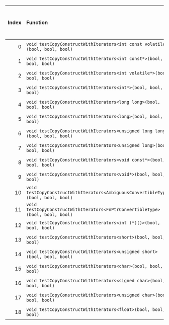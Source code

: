 |   Index | Function                                                                          |   Difference in number of lines |   Function size difference in bytes | Disassembly                                                                | Number of lines in assumed build   | Number of bytes in assumed build   | Number of lines in ignored build   | Number of bytes in ignored build   |
|--------:|:----------------------------------------------------------------------------------|--------------------------------:|------------------------------------:|:---------------------------------------------------------------------------|:-----------------------------------|:-----------------------------------|:-----------------------------------|:-----------------------------------|
|       0 | `void testCopyConstructWithIterators<int const volatile*>(bool, bool, bool)`      |                               6 |                                   0 | [Assumed](0.assume.s.txt), [Ignored](0.none.s.txt), [Diff](0.diff.html)    | 3,152                              | 5,028,672                          | 3,152                              | 5,028,976                          |
|       1 | `void testCopyConstructWithIterators<int const*>(bool, bool, bool)`               |                               6 |                                   0 | [Assumed](1.assume.s.txt), [Ignored](1.none.s.txt), [Diff](1.diff.html)    | 3,152                              | 5,022,368                          | 3,152                              | 5,022,672                          |
|       2 | `void testCopyConstructWithIterators<int volatile*>(bool, bool, bool)`            |                               6 |                                   0 | [Assumed](2.assume.s.txt), [Ignored](2.none.s.txt), [Diff](2.diff.html)    | 3,152                              | 5,025,520                          | 3,152                              | 5,025,824                          |
|       3 | `void testCopyConstructWithIterators<int*>(bool, bool, bool)`                     |                               6 |                                   0 | [Assumed](3.assume.s.txt), [Ignored](3.none.s.txt), [Diff](3.diff.html)    | 3,152                              | 5,019,216                          | 3,152                              | 5,019,520                          |
|       4 | `void testCopyConstructWithIterators<long long>(bool, bool, bool)`                |                               6 |                                   0 | [Assumed](4.assume.s.txt), [Ignored](4.none.s.txt), [Diff](4.diff.html)    | 3,152                              | 4,998,384                          | 3,152                              | 4,998,592                          |
|       5 | `void testCopyConstructWithIterators<long>(bool, bool, bool)`                     |                               6 |                                   0 | [Assumed](5.assume.s.txt), [Ignored](5.none.s.txt), [Diff](5.diff.html)    | 3,152                              | 4,992,080                          | 3,152                              | 4,992,288                          |
|       6 | `void testCopyConstructWithIterators<unsigned long long>(bool, bool, bool)`       |                               6 |                                   0 | [Assumed](6.assume.s.txt), [Ignored](6.none.s.txt), [Diff](6.diff.html)    | 3,152                              | 5,001,536                          | 3,152                              | 5,001,744                          |
|       7 | `void testCopyConstructWithIterators<unsigned long>(bool, bool, bool)`            |                               6 |                                   0 | [Assumed](7.assume.s.txt), [Ignored](7.none.s.txt), [Diff](7.diff.html)    | 3,152                              | 4,995,232                          | 3,152                              | 4,995,440                          |
|       8 | `void testCopyConstructWithIterators<void const*>(bool, bool, bool)`              |                               6 |                                   0 | [Assumed](8.assume.s.txt), [Ignored](8.none.s.txt), [Diff](8.diff.html)    | 3,152                              | 5,016,064                          | 3,152                              | 5,016,368                          |
|       9 | `void testCopyConstructWithIterators<void*>(bool, bool, bool)`                    |                               6 |                                   0 | [Assumed](9.assume.s.txt), [Ignored](9.none.s.txt), [Diff](9.diff.html)    | 3,152                              | 5,012,912                          | 3,152                              | 5,013,216                          |
|      10 | `void testCopyConstructWithIterators<AmbiguousConvertibleType>(bool, bool, bool)` |                               5 |                                 -16 | [Assumed](10.assume.s.txt), [Ignored](10.none.s.txt), [Diff](10.diff.html) | 3,296                              | 5,035,120                          | 3,312                              | 5,035,440                          |
|      11 | `void testCopyConstructWithIterators<FnPtrConvertibleType>(bool, bool, bool)`     |                               5 |                                 -16 | [Assumed](11.assume.s.txt), [Ignored](11.none.s.txt), [Diff](11.diff.html) | 3,296                              | 5,031,824                          | 3,312                              | 5,032,128                          |
|      12 | `void testCopyConstructWithIterators<int (*)()>(bool, bool, bool)`                |                              -2 |                                 -32 | [Assumed](12.assume.s.txt), [Ignored](12.none.s.txt), [Diff](12.diff.html) | 2,864                              | 4,967,952                          | 2,896                              | 4,967,952                          |
|      13 | `void testCopyConstructWithIterators<short>(bool, bool, bool)`                    |                              -3 |                                 -48 | [Assumed](13.assume.s.txt), [Ignored](13.none.s.txt), [Diff](13.diff.html) | 2,864                              | 4,980,592                          | 2,912                              | 4,980,672                          |
|      14 | `void testCopyConstructWithIterators<unsigned short>(bool, bool, bool)`           |                              -3 |                                 -48 | [Assumed](14.assume.s.txt), [Ignored](14.none.s.txt), [Diff](14.diff.html) | 2,864                              | 4,983,456                          | 2,912                              | 4,983,584                          |
|      15 | `void testCopyConstructWithIterators<char>(bool, bool, bool)`                     |                              -6 |                                 -16 | [Assumed](15.assume.s.txt), [Ignored](15.none.s.txt), [Diff](15.diff.html) | 2,448                              | 4,973,248                          | 2,464                              | 4,973,280                          |
|      16 | `void testCopyConstructWithIterators<signed char>(bool, bool, bool)`              |                              -6 |                                 -16 | [Assumed](16.assume.s.txt), [Ignored](16.none.s.txt), [Diff](16.diff.html) | 2,448                              | 4,975,696                          | 2,464                              | 4,975,744                          |
|      17 | `void testCopyConstructWithIterators<unsigned char>(bool, bool, bool)`            |                              -6 |                                 -16 | [Assumed](17.assume.s.txt), [Ignored](17.none.s.txt), [Diff](17.diff.html) | 2,448                              | 4,978,144                          | 2,464                              | 4,978,208                          |
|      18 | `void testCopyConstructWithIterators<float>(bool, bool, bool)`                    |                             -11 |                                 -80 | [Assumed](18.assume.s.txt), [Ignored](18.none.s.txt), [Diff](18.diff.html) | 2,896                              | 5,004,688                          | 2,976                              | 5,004,896                          |